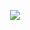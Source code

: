 <p align="center">
  <img src="![2022-07-19 15 40 45](https://user-images.githubusercontent.com/93029270/179683166-929d05af-75af-410a-8057-dc2aae1c9656.gif)">
</p>
